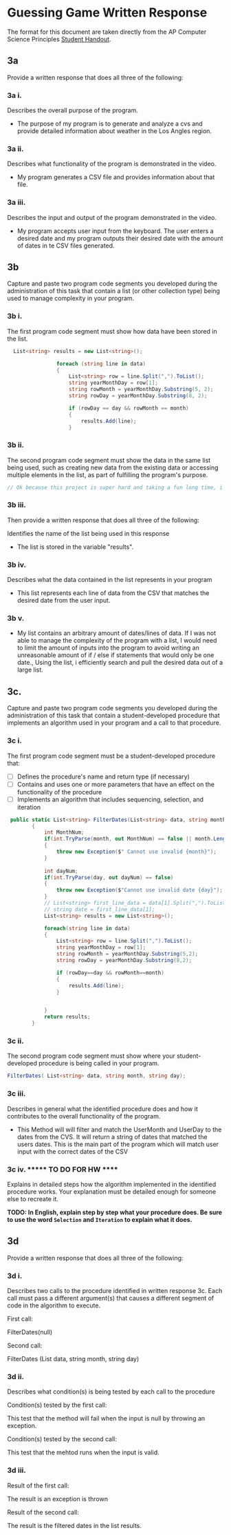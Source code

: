 # Guessing Game Written Response

The format for this document are taken directly from the AP Computer Science
Principles [Student Handout](../support/ap-csp-student-task-directions.pdf).

## 3a

Provide a written response that does all three of the following:

### 3a i.

Describes the overall purpose of the program.

- The purpose of my program is to generate and analyze a cvs and provide detailed information about weather in the Los Angles region. 

### 3a ii.

Describes what functionality of the program is demonstrated in the video.

- My program generates a CSV file and provides information about that file.

### 3a iii.

Describes the input and output of the program demonstrated in the video.

- My program accepts user input from the keyboard. The user enters a desired date and my program outputs their desired date with the amount of dates in te CSV files generated. 

## 3b

Capture and paste two program code segments you developed during the
administration of this task that contain a list (or other collection type) being
used to manage complexity in your program.

### 3b i.

The first program code segment must show how data have been stored in the list.

```csharp
  List<string> results = new List<string>();

                foreach (string line in data)
                {
                    List<string> row = line.Split(",").ToList();
                    string yearMonthDay = row[1];
                    string rowMonth = yearMonthDay.Substring(5, 2);
                    string rowDay = yearMonthDay.Substring(8, 2);

                    if (rowDay == day && rowMonth == month)
                    {
                        results.Add(line);
                    }

```

### 3b ii.

The second program code segment must show the data in the same list being used,
such as creating new data from the existing data or accessing multiple elements
in the list, as part of fulfilling the program's purpose.

```csharp
// Ok because this project is super hard and taking a fun long time, i haven't implemented this string in a different method. I will use the List "Results" in GetTemperatures and extract the desired temperatures out all the lines in "results"
```

### 3b iii.

Then provide a written response that does all three of the following:

Identifies the name of the list being used in this response

- The list is stored in the variable "results". 

### 3b iv.

Describes what the data contained in the list represents in your program

 - This list represents each line of data from the CSV that matches the desired date from the user input. 

### 3b v.

- My list contains an arbitrary amount of dates/lines of data. If I was not able to manage the complexity of the program with a list, I would need to limit the amount of inputs into the program to avoid writing an unreasonable amount of if / else if statements that would only be one date., Using the list, i efficiently search and pull the desired data out of a large list. 

## 3c.

Capture and paste two program code segments you developed during the
administration of this task that contain a student-developed procedure that
implements an algorithm used in your program and a call to that procedure.

### 3c i.

The first program code segment must be a student-developed procedure that:

- [ ] Defines the procedure's name and return type (if necessary)
- [ ] Contains and uses one or more parameters that have an effect on the functionality of the procedure
- [ ] Implements an algorithm that includes sequencing, selection, and iteration

```csharp
 public static List<string> FilterDates(List<string> data, string month, string day)
        {
            int MonthNum;
            if(int.TryParse(month, out MonthNum) == false || month.Length != 2 || MonthNum >= 13)
            {
                throw new Exception($" Cannot use invalid {month}");
            }
            
            int dayNum;
            if(int.TryParse(day, out dayNum) == false)
            {
                throw new Exception($"Cannot use invalid date {day}");
            }
            // List<string> first_line_data = data[1].Split(",").ToList();
            // string date = first_line_data[1]; 
            List<string> results = new List<string>();

            foreach(string line in data)
            {
                List<string> row = line.Split(",").ToList();
                string yearMonthDay = row[1];
                string rowMonth = yearMonthDay.Substring(5,2);
                string rowDay = yearMonthDay.Substring(8,2);

                if (rowDay==day && rowMonth==month)
                {
                    results.Add(line);
                }


            }
            return results;
        }

```

### 3c ii.

The second program code segment must show where your student-developed procedure is being called in your program.

```csharp
FilterDates( List<string> data, string month, string day);
```

### 3c iii.

Describes in general what the identified procedure does and how it contributes to the overall functionality of the program.

- This Method will will filter and match the UserMonth and UserDay to the dates from the CVS. It will return a string of dates that matched the users dates. This is the main part of the program which will match user input with the correct dates of the CSV

### 3c iv.    ***** TO DO FOR HW ****

Explains in detailed steps how the algorithm implemented in the identified procedure works. Your explanation must be detailed enough for someone else to recreate it.

**TODO: In English, explain step by step what your procedure does. Be sure to use the word `Selection` and `Iteration` to explain what it does.**

## 3d

Provide a written response that does all three of the following:

### 3d i.

Describes two calls to the procedure identified in written response 3c. Each call must pass a different argument(s) that causes a different segment of code in the algorithm to execute.

First call:

FilterDates(null)

Second call:

FilterDates (List<string> data, string month, string day)

### 3d ii.

Describes what condition(s) is being tested by each call to the procedure

Condition(s) tested by the first call:
 
This test that the method will fail when the input is null by throwing an exception. 

Condition(s) tested by the second call:

This test that the mehtod runs when the input is valid. 

### 3d iii.

Result of the first call:

The result is an exception is thrown 

Result of the second call:

The result is the filtered dates in the list results. 